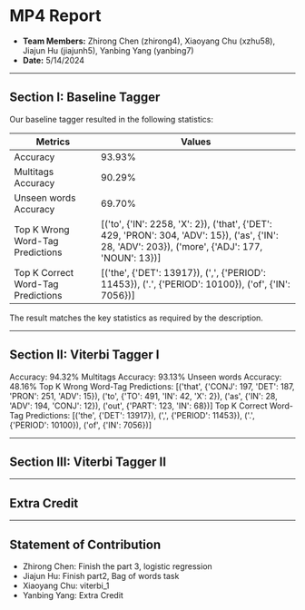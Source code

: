 # MP4 Report

- **Team Members:** Zhirong Chen (zhirong4), Xiaoyang Chu (xzhu58), Jiajun Hu (jiajunh5),  Yanbing Yang (yanbing7)
- **Date:** 5/14/2024

---

## Section I: Baseline Tagger
Our baseline tagger resulted in the following statistics:

|Metrics|Values|
|--|--|
|Accuracy|93.93%|
|Multitags Accuracy|90.29%|
|Unseen words Accuracy|69.70%|
|Top K Wrong Word-Tag Predictions|[('to', {'IN': 2258, 'X': 2}), ('that', {'DET': 429, 'PRON': 304, 'ADV': 15}), ('as', {'IN': 28, 'ADV': 203}), ('more', {'ADJ': 177, 'NOUN': 13})]|
|Top K Correct Word-Tag Predictions| [('the', {'DET': 13917}), (',', {'PERIOD': 11453}), ('.', {'PERIOD': 10100}), ('of', {'IN': 7056})]|

The result matches the key statistics as required by the description.

---
## Section II: Viterbi Tagger I
Accuracy: 94.32%
Multitags Accuracy: 93.13%
        Unseen words Accuracy: 48.16%
        Top K Wrong Word-Tag Predictions: [('that', {'CONJ': 197, 'DET': 187, 'PRON': 251, 'ADV': 15}), ('to', {'TO': 491, 'IN': 42, 'X': 2}), ('as', {'IN': 28, 'ADV': 194, 'CONJ': 12}), ('out', {'PART': 123, 'IN': 68})]
        Top K Correct Word-Tag Predictions: [('the', {'DET': 13917}), (',', {'PERIOD': 11453}), ('.', {'PERIOD': 10100}), ('of', {'IN': 7056})]


---
## Section III: Viterbi Tagger II


---
## Extra Credit


---

## Statement of Contribution
- Zhirong Chen: Finish the part 3, logistic regression
- Jiajun Hu: Finish part2, Bag of words task
- Xiaoyang Chu: viterbi_1
- Yanbing Yang: Extra Credit




